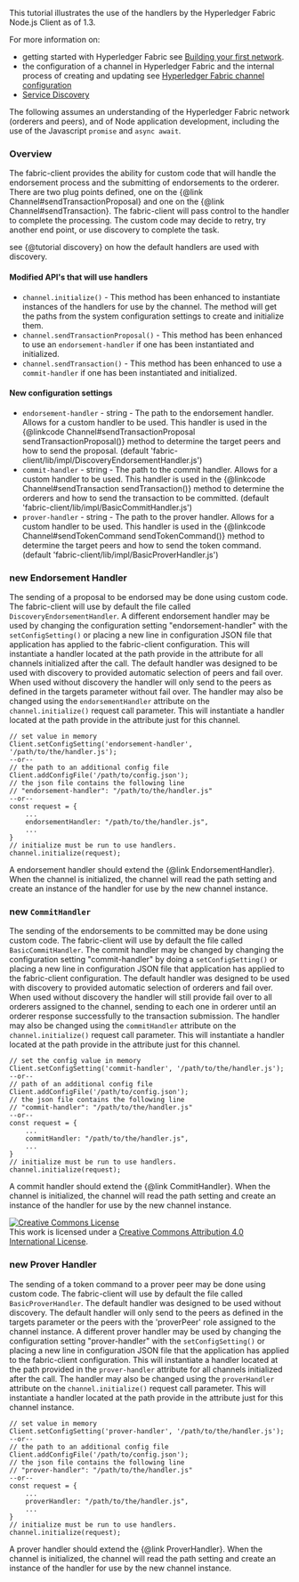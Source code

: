
This tutorial illustrates the use of the handlers by the Hyperledger Fabric Node.js Client as of 1.3.

For more information on:
* getting started with Hyperledger Fabric see
[Building your first network](http://hyperledger-fabric.readthedocs.io/en/latest/build_network.html).
* the configuration of a channel in Hyperledger Fabric and the internal
process of creating and updating see
[Hyperledger Fabric channel configuration](http://hyperledger-fabric.readthedocs.io/en/latest/configtx.html)
* [Service Discovery](https://hyperledger-fabric.readthedocs.io/en/latest/discovery-overview.html)

The following assumes an understanding of the Hyperledger Fabric network
(orderers and peers),
and of Node application development, including the use of the
Javascript `promise` and `async await`.

### Overview
The fabric-client provides the ability for custom code that will handle the
endorsement process and the submitting of endorsements to the orderer.
There are two plug points defined, one on the {@link Channel#sendTransactionProposal}
and one on the {@link Channel#sendTransaction}. The fabric-client will pass
control to the handler to complete the processing. The custom code may
decide to retry, try another end point, or use discovery to complete the
task.

see {@tutorial discovery} on how the default handlers are
used with discovery.

#### Modified API's that will use handlers
* `channel.initialize()` - This method has been enhanced to instantiate
instances of the handlers for use by the channel. The method will get the
paths from the system configuration settings to create and initialize them.
* `channel.sendTransactionProposal()` - This method has been enhanced to use
an `endorsement-handler` if one has been instantiated and initialized.
* `channel.sendTransaction()` - This method has been enhanced to use
a `commit-handler` if one has been instantiated and initialized.



#### New configuration settings
* `endorsement-handler` - string - The path to the endorsement handler. Allows for a
custom handler to be used. This handler is used in the
{@linkcode Channel#sendTransactionProposal sendTransactionProposal()}
method to determine the target peers and how to send the proposal.
(default 'fabric-client/lib/impl/DiscoveryEndorsementHandler.js')
* `commit-handler` - string - The path to the commit handler. Allows for
a custom handler to be used. This handler is used in the
{@linkcode Channel#sendTransaction sendTransaction()} method
to determine the orderers and how to send the transaction to be committed.
(default 'fabric-client/lib/impl/BasicCommitHandler.js')
* `prover-handler` - string - The path to the prover handler. Allows for a
custom handler to be used. This handler is used in the
{@linkcode Channel#sendTokenCommand sendTokenCommand()}
method to determine the target peers and how to send the token command.
(default 'fabric-client/lib/impl/BasicProverHandler.js')

### new Endorsement Handler
The sending of a proposal to be endorsed may be done using custom code. The
fabric-client will use by default the file called `DiscoveryEndorsementHandler`.
A different endorsement handler may be used by changing the configuration setting
"endorsement-handler" with the `setConfigSetting()` or placing a new line
in configuration JSON file that application has applied to the fabric-client
configuration. This will instantiate a handler
located at the path provide in the attribute for all channels initialized
after the call.
The default handler was designed to be used with discovery to provided automatic
selection of peers and fail over. When used without discovery the handler will
only send to the peers as defined in the targets parameter without fail over.
The handler may also be changed using the `endorsementHandler` attribute on the
`channel.initialize()` request call parameter. This will instantiate a handler
located at the path provide in the attribute just for this channel.
```
// set value in memory
Client.setConfigSetting('endorsement-handler', '/path/to/the/handler.js');
--or--
// the path to an additional config file
Client.addConfigFile('/path/to/config.json');
// the json file contains the following line
// "endorsement-handler": "/path/to/the/handler.js"
--or--
const request = {
	...
	endorsementHandler: "/path/to/the/handler.js",
	...
}
// initialize must be run to use handlers.
channel.initialize(request);
```
A endorsement handler should extend the {@link EndorsementHandler}. When the
channel is initialized, the channel will read the path setting and create an
instance of the handler for use by the new channel instance.

### new `CommitHandler`
The sending of the endorsements to be committed may be done using custom code.
The fabric-client will use by default the file called `BasicCommitHandler`.
The commit handler may be changed by changing the configuration setting
"commit-handler" by doing a `setConfigSetting()` or placing a new line
in configuration JSON file that application has applied to the fabric-client
configuration.
The default handler was designed to be used with discovery to provided automatic
selection of orderers and fail over. When used without discovery the handler will
still provide fail over to all orderers assigned to the channel, sending to
each one in orderer until an orderer response successfully to the transaction
submission. 
The handler may also be changed using the `commitHandler` attribute on the
`channel.initialize()` request call parameter. This will instantiate a handler
located at the path provide in the attribute just for this channel.
```
// set the config value in memory
Client.setConfigSetting('commit-handler', '/path/to/the/handler.js');
--or--
// path of an additional config file
Client.addConfigFile('/path/to/config.json');
// the json file contains the following line
// "commit-handler": "/path/to/the/handler.js"
--or--
const request = {
	...
	commitHandler: "/path/to/the/handler.js",
	...
}
// initialize must be run to use handlers.
channel.initialize(request);
```
A commit handler should extend the {@link CommitHandler}. When the
channel is initialized, the channel will read the path setting and create an
instance of the handler for use by the new channel instance.

<a rel="license" href="http://creativecommons.org/licenses/by/4.0/"><img alt="Creative Commons License" style="border-width:0" src="https://i.creativecommons.org/l/by/4.0/88x31.png" /></a><br />This work is licensed under a <a rel="license" href="http://creativecommons.org/licenses/by/4.0/">Creative Commons Attribution 4.0 International License</a>.

### new Prover Handler
The sending of a token command to a prover peer may be done using custom code. The
fabric-client will use by default the file called `BasicProverHandler`.
The default handler was designed to be used without discovery.
The default handler will only send to the peers as defined in the targets parameter
or the peers with the 'proverPeer' role assigned to the channel instance.
A different prover handler may be used by changing the configuration setting
"prover-handler" with the `setConfigSetting()` or placing a new line
in configuration JSON file that the application has applied to the fabric-client
configuration. This will instantiate a handler located at the path provided
in the `prover-handler` attribute for all channels initialized after the call.
The handler may also be changed using the `proverHandler` attribute on the
`channel.initialize()` request call parameter. This will instantiate a handler
located at the path provide in the attribute just for this channel instance.
```
// set value in memory
Client.setConfigSetting('prover-handler', '/path/to/the/handler.js');
--or--
// the path to an additional config file
Client.addConfigFile('/path/to/config.json');
// the json file contains the following line
// "prover-handler": "/path/to/the/handler.js"
--or--
const request = {
	...
	proverHandler: "/path/to/the/handler.js",
	...
}
// initialize must be run to use handlers.
channel.initialize(request);
```
A prover handler should extend the {@link ProverHandler}. When the
channel is initialized, the channel will read the path setting and create an
instance of the handler for use by the new channel instance.
